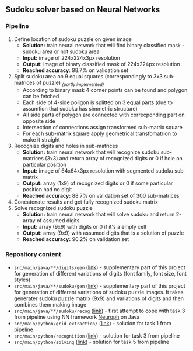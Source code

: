 ## Sudoku solver based on Neural Networks

### Pipeline

1. Define location of sudoku puzzle on given image	
    * **Solution:** train neural network that will find binary classified mask - sudoku area or not sudoku area
    * **Input:** image of 224x224x3px resolution
    * **Output:** image of binary classified mask of 224x224px resolution
    * **Reached accuracy**: 98.7% on validation set
2. Split sudoku area on 9 equal squares (correspondingly to 3x3 sub-matrices of puzzle) <sub>_(partly implemented)_</sub>
    * According to binary mask 4 corner points can be found and polygon can be fetched
    * Each side of 4-side poligon is splitted on 3 equal parts (due to assumtion that sudoku has simmetric structure)
    * All side parts of polygon are connected with correcponding part on opposite side
    * Intersection of connections assign transformed sub-matrix square
    * For each sub-matrix square apply geometrical transfomatrion to make it straight
3. Recognize digits and holes in sub-matrices
    * **Solution:** train neural network that will recognize sudoku sub-matrices (3x3) and return array of recognized digits or 0 if hole on particular position
    * **Input:** image of 64x64x3px resolution with segmented sudoku sub-matrix
    * **Output:** array (1x9) of recognized digits or 0 if some particular position had no digit
    * **Reached accuracy:** 88.7% on validation set of 300 sub-matrices
4. Concatenate results and get fully recognized sudoku matrix
5. Solve recognized sudoku puzzle
     * **Solution:** train neural network that will solve sudoku and return 2-array of assumed digits
     * **Input:** array (9x9) with digits or 0 if it's a emply cell
     * **Output:** array (9x9) with assumed digits that is a solution of puzzle
     * **Reached accuracy:** 90.2% on validation set

### Repository content

* `src/main/java/**/digits/gen` ([link](https://github.com/Shemplo/DL-Sudoku/tree/master/src/main/java/ru/shemplo/digits/gen)) - supplementary part of this project for generation of different variations of digits (font family, font size, font styles)
* `src/main/java/**/sudoku/gen` ([link](https://github.com/Shemplo/DL-Sudoku/tree/master/src/main/java/ru/shemplo/sudoku/gen)) - supplementary part of this project for generation of different variations of sudoku puzzle images. It takes generater sudoku puzzle matrix (9x9) and variations of digits and then combines them making image
* `src/main/java/**/sudoku/recog` ([link](https://github.com/Shemplo/DL-Sudoku/tree/master/src/main/java/ru/shemplo/sudoku/recog)) - first attempt to cope with task 3 from pipeline using NN framework [Neuroph](http://neuroph.sourceforge.net/) on Java
* `src/main/python/grid_extraction/` ([link](https://github.com/Shemplo/DL-Sudoku/tree/master/src/main/python/grid_extraction)) - solution for task 1 from pipeline
* `src/main/python/recognition` ([link](https://github.com/Shemplo/DL-Sudoku/tree/master/src/main/python/recognition)) - solution for task 3 from pipeline
* `src/main/python/solving` ([link](https://github.com/Shemplo/DL-Sudoku/tree/master/src/main/python/solving)) - solution for task 5 from pipeline
